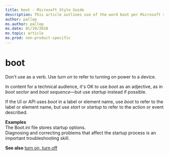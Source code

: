 ```yaml
---
title: boot - Microsoft Style Guide
description: This article outlines use of the word boot per Microsoft style guidelines, with examples.
author: pallep
ms.author: pallep
ms.date: 01/19/2018
ms.topic: article
ms.prod: non-product-specific
---
```


# boot

Don't use as a verb. Use *turn on* to refer to turning on power to a device. 

In content for a technical audience, it's OK to use *boot* as an adjective, as in *boot sector* and *boot sequence*—but use *startup* instead if possible.

If the UI or API uses *boot* in a label or element name, use *boot* to refer to the label or element name, but use *start* or *startup* to refer to the action or event described.

**Examples**  
The Boot.ini file stores startup options.  
Diagnosing and correcting problems that affect the startup process is an important troubleshooting skill.  

**See also** [turn on, turn off](~/a-z-word-list-term-collections/t/turn-on-turn-off.md)
